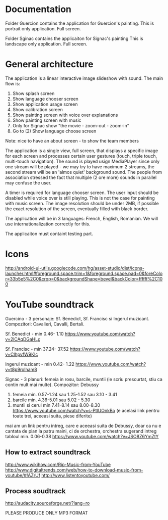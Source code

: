 Documentation
=============

Folder Guercion contains the application for Guercion's painting.
This is portrait only application.
Full screen.

Folder Sginac contains the applicaiton for Signac's painting
This is landscape only application.
Full screen.

General architecture
====================

The application is a linear interactive image slideshow with sound.
The main flow is:
1. Show splash screen
2. Show language chooser screen
3. Show application usage screen
4. Show calibration screen
5. Show painting screen with voice over explanations
6. Show painting screen with music
7. Only for Signac show "the movie - zoom-out - zoom-in"
8. Go to (2) Show language choose screen

Note: nice to have an about screen - to show the team members

The application is a single view, full screen, that displays a specific image for each screen and processes certain user gestures (touch, triple touch, multi-touch navigation).
The sound is played usign MediaPlayer since only one stream will be played - we may try to have maximum 2 streams, the second stream will be an 'almos quiet' background sound. The people from association stressed the fact that multiple (2 ore more) sounds in parallel may confuse the user.

A timer is required for language chooser screen.
The user input should be disabled while voice over is still playing. This is not the case for painting with music screen.
The image resolution should be under 2MB, if possible the exact resolution of the screen, eventually filled with black border.

The application will be in 3 languages: French, English, Romanian. We will use internationalization correctly for this.

The applicaiton must containt testing part.

Icons
=====

http://android-ui-utils.googlecode.com/hg/asset-studio/dist/icons-launcher.html#foreground.space.trim=1&foreground.space.pad=0&foreColor=33b5e5%2C0&crop=0&backgroundShape=bevel&backColor=ffffff%2C100

YouTube soundtrack
==================

Guercino - 3 personaje: Sf. Benedict, Sf. Francisc si Ingerul muzicant. Compozitori: Cavalieri, Cavalli, Bertali.

Sf. Benedict - min 0.46- 1.10
https://www.youtube.com/watch?v=2lCAqDGaHLg

Sf. Francisc - min 37.24- 37.52
https://www.youtube.com/watch?v=ClhpvfW9KIc

Ingerul muzicant - min 0.42- 1.22
https://www.youtube.com/watch?v=t8p9rolham8

Signac - 3 planuri: femeia in rosu, barcile, muntii (le scriu prescurtat, stiu ca contin mult mai multe). Compozitor: Debussy

1. femeia min. 0.57-1.24 sau 1.25-1.52 sau 3.10 - 3.41
2. barcile min. 4.36-5.01 sau 5.02 - 5.30
3. muntii si cerul min 7.41-8.14 sau 8.00-8.30
https://www.youtube.com/watch?v=s-PtlUOnkBo    (e acelasi link pentru toate trei, aceeasi suita, piese diferite)

mai am un link pentru intreg, care e aceeasi suita de Debussy, doar ca nu e cantata de pian la patru maini, ci de orchestra, orchestra sugerand intreg tabloul min. 0.06-0.38
https://www.youtube.com/watch?v=JSO8Z6YmZtY

How to extract soundtrack
-------------------------

http://www.wikihow.com/Rip-Music-from-YouTube
http://www.digitaltrends.com/web/how-to-download-music-from-youtube/#!AZrUf
http://www.listentoyoutube.com/

Process soudtrack
-----------------

http://audacity.sourceforge.net/?lang=ro

PLEASE PRODUCE ONLY MP3 FORMAT
